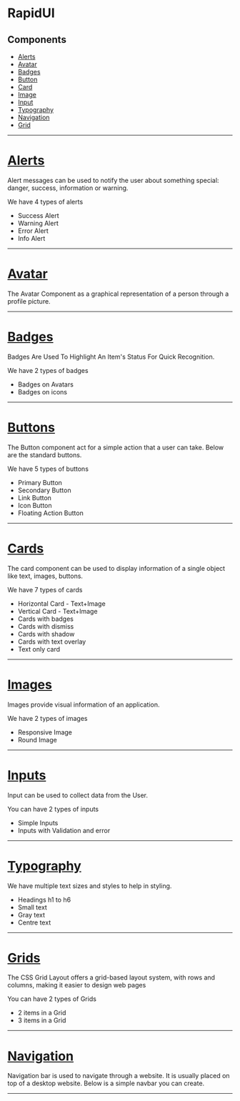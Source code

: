 # RapidUI

## Components

- [Alerts](#Alerts)
- [Avatar](#Avatar)
- [Badges](#Badges)
- [Button](#Buttons)
- [Card](#Cards)
- [Image](#Images)
- [Input](#Inputs)
- [Typography](#Typography)
- [Navigation](#Navigation)
- [Grid](#Grids)

---

# [Alerts](https://rapidui-library.netlify.app/components/alert/alert)

Alert messages can be used to notify the user about something special: danger, success, information or warning.

We have 4 types of alerts

- Success Alert
- Warning Alert
- Error Alert
- Info Alert

---

# [Avatar](https://rapidui-library.netlify.app/components/avatar/avatar)

The Avatar Component as a graphical representation of a person through a profile picture.

---

# [Badges](https://rapidui-library.netlify.app/components/badge/badge)

Badges Are Used To Highlight An Item's Status For Quick Recognition.

We have 2 types of badges

- Badges on Avatars
- Badges on icons

---

# [Buttons](https://rapidui-library.netlify.app/components/button/button)

The Button component act for a simple action that a user can take. Below are the standard buttons.

We have 5 types of buttons

- Primary Button
- Secondary Button
- Link Button
- Icon Button
- Floating Action Button

---

# [Cards](https://rapidui-library.netlify.app/components/cards/card)

The card component can be used to display information of a single object like text, images, buttons.

We have 7 types of cards

- Horizontal Card - Text+Image
- Vertical Card - Text+Image
- Cards with badges
- Cards with dismiss
- Cards with shadow
- Cards with text overlay
- Text only card

---

# [Images](https://rapidui-library.netlify.app/components/image/image)

Images provide visual information of an application.

We have 2 types of images

- Responsive Image
- Round Image

---

# [Inputs](https://rapidui-library.netlify.app/components/input/input)

Input can be used to collect data from the User.

You can have 2 types of inputs

- Simple Inputs
- Inputs with Validation and error

---

# [Typography](https://rapidui-library.netlify.app/components/text%20utilities/text_utilities)

We have multiple text sizes and styles to help in styling.

- Headings h1 to h6
- Small text
- Gray text
- Centre text

---

# [Grids](https://rapidui-library.netlify.app/components/grid/grid)

The CSS Grid Layout offers a grid-based layout system, with rows and columns, making it easier to design web pages

You can have 2 types of Grids

- 2 items in a Grid
- 3 items in a Grid

---

# [Navigation](https://rapidui-library.netlify.app/components/navigation/navigation)

Navigation bar is used to navigate through a website. It is usually placed on top of a desktop website. Below is a simple navbar you can create.

---

